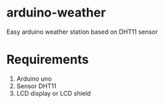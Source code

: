 # arduino-weather
Easy arduino weather station based on DHT11 sensor

# Requirements
1. Arduino uno
2. Sensor DHT11
3. LCD display or LCD shield
